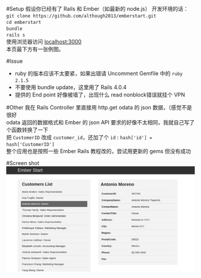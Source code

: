 #Setup
假设你已经有了 Rails 和 Ember（如最新的 node.js） 开发环境的话：  
`git clone https://github.com/although2013/emberstart.git`  
`cd emberstart`  
`bundle`  
`rails s`  
使用浏览器访问 [localhost:3000](http://localhost:3000)  
本页最下方有一张例图。

#Issue
- ruby 的版本应该不太要紧，如果出错请 Uncomment Gemfile 中的 `ruby 2.1.5`
- 不要使用 bundle update，这里用了 Rails 4.0.4
- 提供的 End point 好像被墙了，出现什么 read nonblock错误就挂个 VPN


#Other
我在 Rails Controller 里直接用 http.get odata 的 json 数据，（感觉不是很好  
odata 返回的数据格式和 Ember 的 json API 要求的好像不太相同，我就自己写了个函数转换了一下  
把 `CustomerID` 改成 `customer_id`，还加了个 `id` : `hash['id'] = hash['CustomerID']`  
整个应用也是按照一些 Ember Rails 教程改的，尝试用更新的 gems 但没有成功


#Screen shot
![Demo Picture](https://raw.githubusercontent.com/although2013/emberstart/master/screen_shot.png)


